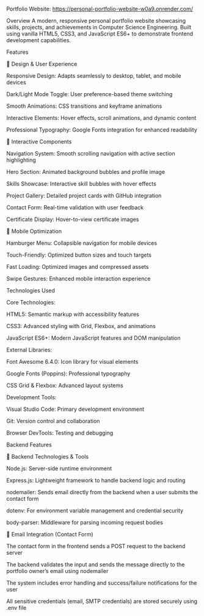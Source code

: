 Portfolio Website: https://personal-portfolio-website-w0a9.onrender.com/

Overview
A modern, responsive personal portfolio website showcasing skills, projects, and achievements in Computer Science Engineering. Built using vanilla HTML5, CSS3, and JavaScript ES6+ to demonstrate frontend development capabilities.

Features

🎨 Design & User Experience

Responsive Design: Adapts seamlessly to desktop, tablet, and mobile devices

Dark/Light Mode Toggle: User preference-based theme switching

Smooth Animations: CSS transitions and keyframe animations

Interactive Elements: Hover effects, scroll animations, and dynamic content

Professional Typography: Google Fonts integration for enhanced readability

🚀 Interactive Components

Navigation System: Smooth scrolling navigation with active section highlighting

Hero Section: Animated background bubbles and profile image

Skills Showcase: Interactive skill bubbles with hover effects

Project Gallery: Detailed project cards with GitHub integration

Contact Form: Real-time validation with user feedback

Certificate Display: Hover-to-view certificate images

📱 Mobile Optimization

Hamburger Menu: Collapsible navigation for mobile devices

Touch-Friendly: Optimized button sizes and touch targets

Fast Loading: Optimized images and compressed assets

Swipe Gestures: Enhanced mobile interaction experience

Technologies Used

Core Technologies:

HTML5: Semantic markup with accessibility features

CSS3: Advanced styling with Grid, Flexbox, and animations

JavaScript ES6+: Modern JavaScript features and DOM manipulation

External Libraries:

Font Awesome 6.4.0: Icon library for visual elements

Google Fonts (Poppins): Professional typography

CSS Grid & Flexbox: Advanced layout systems

Development Tools:

Visual Studio Code: Primary development environment

Git: Version control and collaboration

Browser DevTools: Testing and debugging

Backend Features

🔧 Backend Technologies & Tools

Node.js: Server-side runtime environment

Express.js: Lightweight framework to handle backend logic and routing

nodemailer: Sends email directly from the backend when a user submits the contact form

dotenv: For environment variable management and credential security

body-parser: Middleware for parsing incoming request bodies

📩 Email Integration (Contact Form)

The contact form in the frontend sends a POST request to the backend server

The backend validates the input and sends the message directly to the portfolio owner’s email using nodemailer

The system includes error handling and success/failure notifications for the user

All sensitive credentials (email, SMTP credentials) are stored securely using .env file

